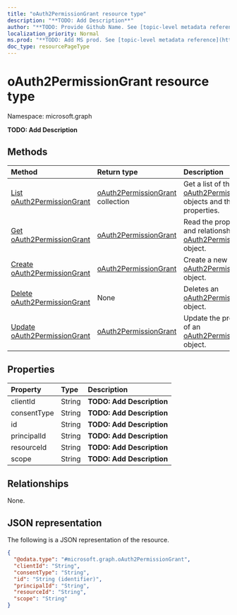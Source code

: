 ```yaml
---
title: "oAuth2PermissionGrant resource type"
description: "**TODO: Add Description**"
author: "**TODO: Provide Github Name. See [topic-level metadata reference](https://msgo.azurewebsites.net/add/document/guidelines/metadata.html#topic-level-metadata)**"
localization_priority: Normal
ms.prod: "**TODO: Add MS prod. See [topic-level metadata reference](https://msgo.azurewebsites.net/add/document/guidelines/metadata.html#topic-level-metadata)**"
doc_type: resourcePageType
---
```


# oAuth2PermissionGrant resource type


Namespace: microsoft.graph

**TODO: Add Description**

## Methods
|Method|Return type|Description|
|:---|:---|:---|
|[List oAuth2PermissionGrant](../api/oauth2permissiongrant-list.md)|[oAuth2PermissionGrant](../resources/oauth2permissiongrant.md) collection|Get a list of the [oAuth2PermissionGrant](../resources/oauth2permissiongrant.md) objects and their properties.|
|[Get oAuth2PermissionGrant](../api/oauth2permissiongrant-get.md)|[oAuth2PermissionGrant](../resources/oauth2permissiongrant.md)|Read the properties and relationships of an [oAuth2PermissionGrant](../resources/oauth2permissiongrant.md) object.|
|[Create oAuth2PermissionGrant](../api/oauth2permissiongrant-post-oauth2permissiongrants.md)|[oAuth2PermissionGrant](../resources/oauth2permissiongrant.md)|Create a new [oAuth2PermissionGrant](../resources/oauth2permissiongrant.md) object.|
|[Delete oAuth2PermissionGrant](../api/oauth2permissiongrant-delete.md)|None|Deletes an [oAuth2PermissionGrant](../resources/oauth2permissiongrant.md) object.|
|[Update oAuth2PermissionGrant](../api/oauth2permissiongrant-update.md)|[oAuth2PermissionGrant](../resources/oauth2permissiongrant.md)|Update the properties of an [oAuth2PermissionGrant](../resources/oauth2permissiongrant.md) object.|

## Properties
|Property|Type|Description|
|:---|:---|:---|
|clientId|String|**TODO: Add Description**|
|consentType|String|**TODO: Add Description**|
|id|String|**TODO: Add Description**|
|principalId|String|**TODO: Add Description**|
|resourceId|String|**TODO: Add Description**|
|scope|String|**TODO: Add Description**|

## Relationships
None.

## JSON representation
The following is a JSON representation of the resource.
<!-- {
  "blockType": "resource",
  "keyProperty": "id",
  "@odata.type": "microsoft.graph.oAuth2PermissionGrant",
  "baseType": "",
  "openType": false
}
-->
``` json
{
  "@odata.type": "#microsoft.graph.oAuth2PermissionGrant",
  "clientId": "String",
  "consentType": "String",
  "id": "String (identifier)",
  "principalId": "String",
  "resourceId": "String",
  "scope": "String"
}
```

